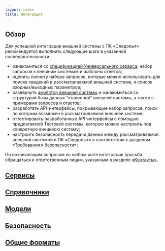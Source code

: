 ```yaml
---
layout: index
title: Интеграция
---
```


## Обзор

Для успешной интеграции внешней системы с ПК «Следопыт» рекомендуется выполнить следующие шаги в указанной последовательности:

* ознакомиться со [спецификацией Универсального сервиса]({{site.baseurl}}/integration/service): набор запросов к внешним системам и шаблоны ответов;
* оценить полноту набора запросов, которые можно использовать для поиска сведений в рассматриваемой внешней системе, и список входных/выходных параметров; 
* развернуть [эмулятор внешней системы]({{site.baseurl}}/demo) и ознакомиться со структурой базы данных “эталонной” внешней системы, а также с примерами запросов и ответов; 
* разработать API-интерфейсы, покрывающие набор запросов, поиск по которым возможен в рассматриваемой внешней системе;
* оттестировать разработанные API-интерфейсы с помощью предлагаемой Тестовой системы, которую можно настроить под конкретную внешнюю систему;
* настроить безопасность передачи данных между рассматриваемой внешней системой и ПК «Следопыт» в соответствии с разделом [«Требования к безопасности»]({{site.baseurl}}/integration/security);

По возникающим вопросам на любом шаге интеграции просьба обращаться к ответственным лицам, указанным в разделе [«Контакты»]({{site.baseurl}}/contacts).


## [Сервисы]({{site.baseurl}}/integration/service)

## [Справочники]({{site.baseurl}}/integration/classifiers)

## [Модели]({{site.baseurl}}/integration/models)

## [Безопасность]({{site.baseurl}}/integration/security)

## [Общие форматы]({{site.baseurl}}/integration/formats)
